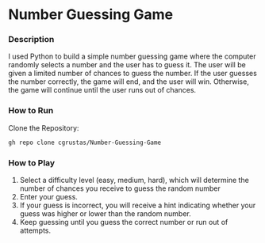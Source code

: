 # Number Guessing Game

### Description
I used Python to build a simple number guessing game where the computer randomly selects a number and the user has to guess it. The user will be given a limited number of chances to guess the number. If the user guesses the number correctly, the game will end, and the user will win. Otherwise, the game will continue until the user runs out of chances.

### How to Run
Clone the Repository:
```bash
gh repo clone cgrustas/Number-Guessing-Game
```
    
### How to Play
1. Select a difficulty level (easy, medium, hard), which will determine the number of chances you receive to guess the random number
2. Enter your guess.
3. If your guess is incorrect, you will receive a hint indicating whether your guess was higher or lower than the random number.
4. Keep guessing until you guess the correct number or run out of attempts.
